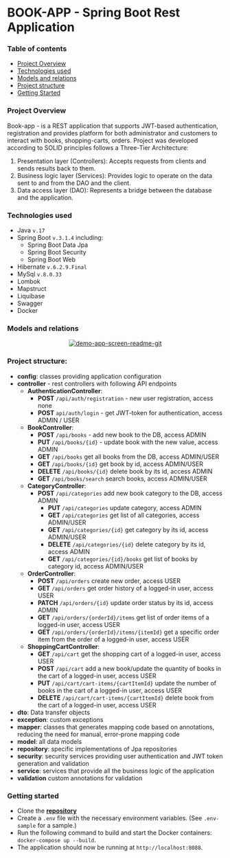 # BOOK-APP - Spring Boot Rest Application


### Table of contents
* [ Project Overview](#project-overview)
* [ Technologies used](#technologies-used)
* [ Models and relations](#models-and-relations)
* [ Project structure](#project-structure)
* [ Getting Started ](#getting-started)


### Project Overview
Book-app - is a REST application that supports JWT-based authentication,
registration and provides platform for both administrator and customers to
interact with books, shopping-carts, orders. Project was developed according to SOLID principles
follows a Three-Tier Architecture:
1. Presentation layer (Controllers): Accepts requests from clients and sends results back to them.
2. Business logic layer (Services): Provides logic to operate on the data sent to and from the DAO and the client.
3. Data access layer (DAO): Represents a bridge between the database and the application.

### Technologies used
* Java  ```v.17```
* Spring Boot ```v.3.1.4``` including:
  + Spring Boot Data Jpa
  + Spring Boot Security
  + Spring Boot Web
* Hibernate ```v.6.2.9.Final```
* MySql ```v.8.0.33```
* Lombok
* Mapstruct
* Liquibase
* Swagger
* Docker

### Models and relations
<div align="center"><a href="https://i.ibb.co/N6ntxJR/image.png"><img src="https://i.ibb.co/7JNjvZh/image.png" alt="demo-app-screen-readme-git" border="0" /></a></div>

### Project structure:
* **config**: classes providing application configuration
* **controller** - rest controllers with following API endpoints
  * **AuthenticationController**:
    * **POST** ```/api/auth/registration``` - new user registration, access none
    * **POST** ```api/auth/login``` - get JWT-token for authentication, access ADMIN / USER
  * **BookController**:
    * **POST** ```/api/books``` - add new book to the DB, access ADMIN
    * **PUT** ```/api/books/{id}``` - update book with the new value, access ADMIN
    * **GET** ```/api/books``` get all books from the DB, access ADMIN/USER
    * **GET** ```/api/books/{id}``` get book by id, access ADMIN/USER
    * **DELETE** ```/api/books/{id}``` delete book by its id, access ADMIN
    * **GET** ```/api/books/search``` search books, access ADMIN/USER
  * **CategoryController**:
    * **POST** ```/api/categories``` add new book category to the DB, access ADMIN
      * **PUT** ```/api/categories``` update category, access ADMIN
      * **GET** ```/api/categories``` get list of all categories, access ADMIN/USER
      * **GET** ```/api/categories/{id}``` get category by its id, access ADMIN/USER
      * **DELETE** ```/api/categories/{id}``` delete category by its id, access ADMIN
      * **GET** ```/api/categories/{id}/books``` get list of books by category id, access ADMIN/USER
  * **OrderController**:
    * **POST** ```/api/orders``` create new order, access USER
    * **GET** ```/api/orders``` get order history of a logged-in user, access USER
    * **PATCH** ```/api/orders/{id}``` update order status by its id, access ADMIN
    * **GET** ```/api/orders/{orderId}/items``` get list of order items of a logged-in user, access USER
    * **GET** ```/api/orders/{orderId}/items/{itemId}``` get a specific order item from the order of a logged-in user, access USER
  * **ShoppingCartController**:
    * **GET** ```/api/cart``` get the shopping cart of a logged-in user, access USER
    * **POST** ```/api/cart``` add a new book/update the quantity of books in the cart of a logged-in user, access USER
    * **PUT** ```/api/cart/cart-items/{cartItemId}``` update the number of books in the cart of a logged-in user, access USER
    * **DELETE** ```/api/cart/cart-items/{cartItemId}``` delete book from the cart of a logged-in user, access USER
* **dto**: Data transfer objects
* **exception**: custom exceptions
* **mapper**: classes that generates mapping code based on annotations, reducing the need for manual, error-prone mapping code
* **model**: all data models
* **repository**: specific implementations of Jpa repositories
* **security**: security services providing user authentication and JWT token generation and validation
* **service**: services that provide all the business logic of the application
* **validation** custom annotations for validation

### Getting started
* Clone the [**repository**](https://github.com/ystankevych/book-app)
* Create a `.env` file with the necessary environment variables. (See `.env-sample` for a sample.)
* Run the following command to build and start the Docker containers:
  `docker-compose up --build`.
* The application should now be running at `http://localhost:8088`.